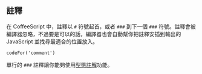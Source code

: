 ## 註釋

在 CoffeeScript 中，註釋以 `#` 符號起首，或者 `###` 到下一個 `###` 符號。註釋會被編譯器忽略，不過要是可以的話，編譯器也會自動幫你把註釋安插到輸出的 JavaScript 並找尋最適合的位置放入。

```
codeFor('comment')
```

單行的 `###` 註釋讓你能夠使用[型態註解](#type-annotations)功能。
